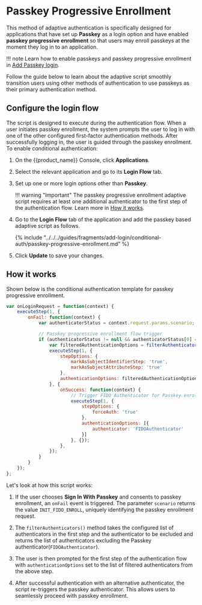 # Passkey Progressive Enrollment

This method of adaptive authentication is specifically designed for applications that have set up **Passkey** as a login option and have enabled **passkey progressive enrollment** so that users may enroll passkeys at the moment they log in to an application.

!!! note
    Learn how to enable passkeys and passkey progressive enrollment in [Add Passkey login]({{base_path}}/guides/authentication/passwordless-login/add-passwordless-login-with-passkey).

Follow the guide below to learn about the adaptive script smoothly transition users using other methods of authentication to use passkeys as their primary authentication method.

## Configure the login flow

The script is designed to execute during the authentication flow. When a user initiates passkey enrollment, the system prompts the user to log in with one of the other configured first-factor authentication methods. After successfully logging in, the user is guided through the passkey enrollment. To enable conditional authentication:

1. On the {{product_name}} Console, click **Applications**.

2. Select the relevant application and go to its **Login Flow** tab.

3. Set up one or more login options other than **Passkey**.

    !!! warning "Important"
        The passkey progressive enrollment adaptive script requires at least one additional authenticator to the first step of the authentication flow. Learn more in [How it works](#how-it-works).

4. Go to the **Login Flow** tab of the application and add the passkey based adaptive script as follows.

    {% include "../../../guides/fragments/add-login/conditional-auth/passkey-progressive-enrollment.md" %}

5. Click **Update** to save your changes.

## How it works

Shown below is the conditional authentication template for passkey progressive enrollment.

```javascript
var onLoginRequest = function(context) {
    executeStep(1, {
        onFail: function(context) {
            var authenticatorStatus = context.request.params.scenario;

            // Passkey progressive enrollment flow trigger
            if (authenticatorStatus != null && authenticatorStatus[0] == 'INIT_FIDO_ENROLL') {
                var filteredAuthenticationOptions = filterAuthenticators(context.steps[1].options, 'FIDOAuthenticator');
                executeStep(1, {
                    stepOptions: {
                        markAsSubjectIdentifierStep: 'true',
                        markAsSubjectAttributeStep: 'true'
                    },
                    authenticationOptions: filteredAuthenticationOptions
                }, {
                    onSuccess: function(context) {
                        // Trigger FIDO Authenticator for Passkey enrollment
                        executeStep(1, {
                            stepOptions: {
                                forceAuth: 'true'
                            },
                            authenticationOptions: [{
                                authenticator: 'FIDOAuthenticator'
                            }]
                        }, {});
                    },
                });
            }
        }
    });
};
```

Let's look at how this script works:

1. If the user chooses **Sign In With Passkey** and consents to passkey enrollment, an `onFail` event is triggered. The parameter `scenario` returns the value `INIT_FIDO_ENROLL`, uniquely identifying the passkey enrollment request.

2. The `filterAuthenticators()` method takes the configured list of authenticators in the first step and the authenticator to be excluded and returns the list of authenticators excluding the Passkey authenticator(`FIDOAuthenticator`).

3. The user is then prompted for the first step of the authentication flow with `authenticationOptions` set to the list of filtered authenticators from the above step.

4. After successful authentication with an alternative authenticator, the script re-triggers the passkey authenticator. This allows users to seamlessly proceed with passkey enrollment.